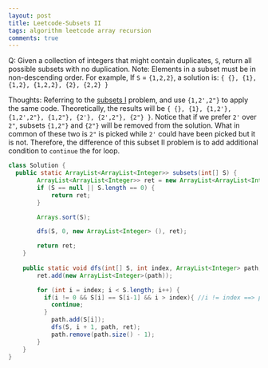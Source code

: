 ```yaml
---
layout: post
title: Leetcode-Subsets II
tags: algorithm leetcode array recursion
comments: true
---
```


Q: Given a collection of integers that might contain duplicates, `S`, return all possible subsets with no duplication. Note: Elements in a subset must be in non-descending order. For example, If `S` = `{1,2,2}`, a solution is: `{ {}, {1}, {1,2}, {1,2,2}, {2}, {2,2} }`

Thoughts: Referring to the [subsets I]({{site.baseurl}}/2017/04/21/algorithm-subsets.html) problem, and use `{1,2',2"}` to apply the same code. Theoretically, the results will be `{ {}, {1}, {1,2'}, {1,2',2"}, {1,2"}, {2'}, {2',2"}, {2"} }`. Notice that if we prefer `2'` over `2"`, subsets `{1,2"}` and `{2"}` will be removed from the solution. What in common of these two is `2"` is picked while `2'` could have been picked but it is not. Therefore, the difference of this subset II problem is to add additional condition to `continue` the for loop.

```java
class Solution {
  public static ArrayList<ArrayList<Integer>> subsets(int[] S) {
        ArrayList<ArrayList<Integer>> ret = new ArrayList<ArrayList<Integer>>();
        if (S == null || S.length == 0) {
            return ret;
        }

        Arrays.sort(S);

        dfs(S, 0, new ArrayList<Integer> (), ret);

        return ret;
    }
    
    public static void dfs(int[] S, int index, ArrayList<Integer> path, ArrayList<ArrayList<Integer>> ret) {
        ret.add(new ArrayList<Integer>(path));

        for (int i = index; i < S.length; i++) {
          if(i != 0 && S[i] == S[i-1] && i > index){ //i != index ==> path.add(S[i-1]) is not executed + i always >= index ==> i > index
            continue;
          }
            path.add(S[i]);
            dfs(S, i + 1, path, ret);
            path.remove(path.size() - 1); 
        }
    }
}
```
